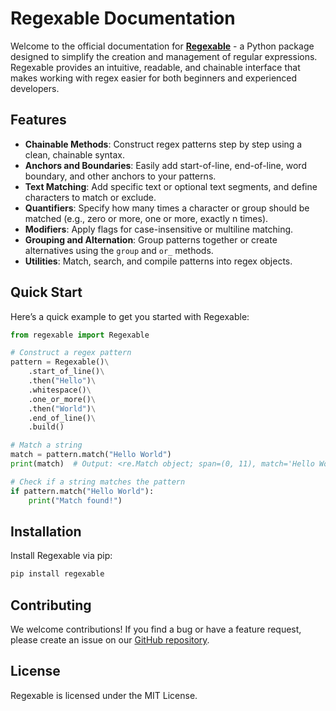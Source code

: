 # Regexable Documentation

Welcome to the official documentation for [**Regexable**](https://github.com/Orion-F/regexable) - a Python package designed to simplify the creation and management of regular expressions. Regexable provides an intuitive, readable, and chainable interface that makes working with regex easier for both beginners and experienced developers.

## Features

- **Chainable Methods**: Construct regex patterns step by step using a clean, chainable syntax.
- **Anchors and Boundaries**: Easily add start-of-line, end-of-line, word boundary, and other anchors to your patterns.
- **Text Matching**: Add specific text or optional text segments, and define characters to match or exclude.
- **Quantifiers**: Specify how many times a character or group should be matched (e.g., zero or more, one or more, exactly n times).
- **Modifiers**: Apply flags for case-insensitive or multiline matching.
- **Grouping and Alternation**: Group patterns together or create alternatives using the `group` and `or_` methods.
- **Utilities**: Match, search, and compile patterns into regex objects.

## Quick Start

Here’s a quick example to get you started with Regexable:

```python
from regexable import Regexable

# Construct a regex pattern
pattern = Regexable()\
    .start_of_line()\
    .then("Hello")\
    .whitespace()\
    .one_or_more()\
    .then("World")\
    .end_of_line()\
    .build()

# Match a string
match = pattern.match("Hello World")
print(match)  # Output: <re.Match object; span=(0, 11), match='Hello World'>

# Check if a string matches the pattern
if pattern.match("Hello World"):
    print("Match found!")
```

## Installation

Install Regexable via pip:

```sh
pip install regexable
```

## Contributing

We welcome contributions! If you find a bug or have a feature request, please create an issue on our [GitHub repository](https://github.com/Orion-F/regexable).

## License

Regexable is licensed under the MIT License.
